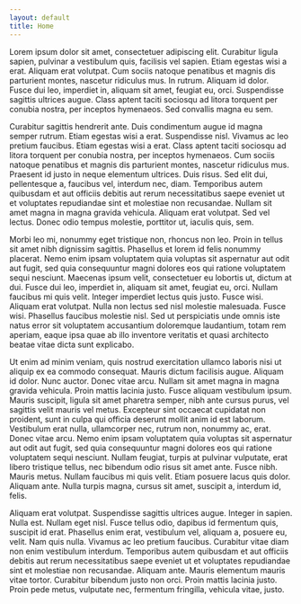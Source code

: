 ```yaml
---
layout: default
title: Home
---
```


Lorem ipsum dolor sit amet, consectetuer adipiscing elit. Curabitur ligula sapien, pulvinar a vestibulum quis, facilisis vel sapien. Etiam egestas wisi a erat. Aliquam erat volutpat. Cum sociis natoque penatibus et magnis dis parturient montes, nascetur ridiculus mus. In rutrum. Aliquam id dolor. Fusce dui leo, imperdiet in, aliquam sit amet, feugiat eu, orci. Suspendisse sagittis ultrices augue. Class aptent taciti sociosqu ad litora torquent per conubia nostra, per inceptos hymenaeos. Sed convallis magna eu sem.

Curabitur sagittis hendrerit ante. Duis condimentum augue id magna semper rutrum. Etiam egestas wisi a erat. Suspendisse nisl. Vivamus ac leo pretium faucibus. Etiam egestas wisi a erat. Class aptent taciti sociosqu ad litora torquent per conubia nostra, per inceptos hymenaeos. Cum sociis natoque penatibus et magnis dis parturient montes, nascetur ridiculus mus. Praesent id justo in neque elementum ultrices. Duis risus. Sed elit dui, pellentesque a, faucibus vel, interdum nec, diam. Temporibus autem quibusdam et aut officiis debitis aut rerum necessitatibus saepe eveniet ut et voluptates repudiandae sint et molestiae non recusandae. Nullam sit amet magna in magna gravida vehicula. Aliquam erat volutpat. Sed vel lectus. Donec odio tempus molestie, porttitor ut, iaculis quis, sem.

Morbi leo mi, nonummy eget tristique non, rhoncus non leo. Proin in tellus sit amet nibh dignissim sagittis. Phasellus et lorem id felis nonummy placerat. Nemo enim ipsam voluptatem quia voluptas sit aspernatur aut odit aut fugit, sed quia consequuntur magni dolores eos qui ratione voluptatem sequi nesciunt. Maecenas ipsum velit, consectetuer eu lobortis ut, dictum at dui. Fusce dui leo, imperdiet in, aliquam sit amet, feugiat eu, orci. Nullam faucibus mi quis velit. Integer imperdiet lectus quis justo. Fusce wisi. Aliquam erat volutpat. Nulla non lectus sed nisl molestie malesuada. Fusce wisi. Phasellus faucibus molestie nisl. Sed ut perspiciatis unde omnis iste natus error sit voluptatem accusantium doloremque laudantium, totam rem aperiam, eaque ipsa quae ab illo inventore veritatis et quasi architecto beatae vitae dicta sunt explicabo.

Ut enim ad minim veniam, quis nostrud exercitation ullamco laboris nisi ut aliquip ex ea commodo consequat. Mauris dictum facilisis augue. Aliquam id dolor. Nunc auctor. Donec vitae arcu. Nullam sit amet magna in magna gravida vehicula. Proin mattis lacinia justo. Fusce aliquam vestibulum ipsum. Mauris suscipit, ligula sit amet pharetra semper, nibh ante cursus purus, vel sagittis velit mauris vel metus. Excepteur sint occaecat cupidatat non proident, sunt in culpa qui officia deserunt mollit anim id est laborum. Vestibulum erat nulla, ullamcorper nec, rutrum non, nonummy ac, erat. Donec vitae arcu. Nemo enim ipsam voluptatem quia voluptas sit aspernatur aut odit aut fugit, sed quia consequuntur magni dolores eos qui ratione voluptatem sequi nesciunt. Nullam feugiat, turpis at pulvinar vulputate, erat libero tristique tellus, nec bibendum odio risus sit amet ante. Fusce nibh. Mauris metus. Nullam faucibus mi quis velit. Etiam posuere lacus quis dolor. Aliquam ante. Nulla turpis magna, cursus sit amet, suscipit a, interdum id, felis.

Aliquam erat volutpat. Suspendisse sagittis ultrices augue. Integer in sapien. Nulla est. Nullam eget nisl. Fusce tellus odio, dapibus id fermentum quis, suscipit id erat. Phasellus enim erat, vestibulum vel, aliquam a, posuere eu, velit. Nam quis nulla. Vivamus ac leo pretium faucibus. Curabitur vitae diam non enim vestibulum interdum. Temporibus autem quibusdam et aut officiis debitis aut rerum necessitatibus saepe eveniet ut et voluptates repudiandae sint et molestiae non recusandae. Aliquam ante. Mauris elementum mauris vitae tortor. Curabitur bibendum justo non orci. Proin mattis lacinia justo. Proin pede metus, vulputate nec, fermentum fringilla, vehicula vitae, justo.